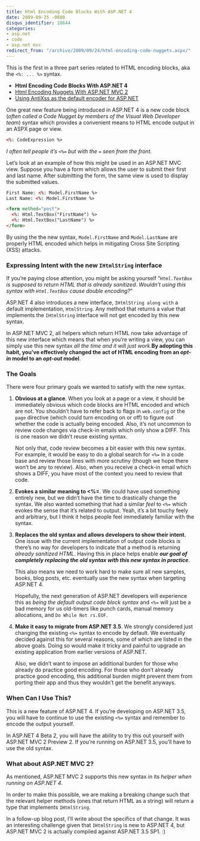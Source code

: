 ```yaml
---
title: Html Encoding Code Blocks With ASP.NET 4
date: 2009-09-25 -0800
disqus_identifier: 18644
categories:
- asp.net
- code
- asp.net mvc
redirect_from: "/archive/2009/09/24/html-encoding-code-nuggets.aspx/"
---
```


This is the first in a three part series related to HTML encoding
blocks, aka the `<%: ... %>` syntax.

-   **Html Encoding Code Blocks With ASP.NET 4**
-   [Html Encoding Nuggets With ASP.NET MVC
    2](https://haacked.com/archive/2009/11/03/html-encoding-nuggets-aspnetmvc2.aspx "Html Encoding Nuggets with ASP.NET MVC 2")
-   [Using AntiXss as the default encoder for
    ASP.NET](https://haacked.com/archive/2010/04/06/using-antixss-as-the-default-encoder-for-asp-net.aspx "Using AntiXSS")

One great new feature being introduced in ASP.NET 4 is a new code block
(*often called a Code Nugget by members of the Visual Web Developer
team*) syntax which provides a convenient means to HTML encode output in
an ASPX page or view.

```html
<%: CodeExpression %>
```

*I often tell people it’s `<%=` but with the `=` seen from the front.*

Let’s look at an example of how this might be used in an ASP.NET MVC
view. Suppose you have a form which allows the user to submit their
first and last name. After submitting the form, the same view is used to
display the submitted values.

```html
First Name: <%: Model.FirstName %>
Last Name: <%: Model.FirstName %>

<form method="post">
  <%: Html.TextBox("FirstName") %>
  <%: Html.TextBox("LastName") %>
</form>
```

By using the the new syntax, `Model.FirstName` and `Model.LastName` are
properly HTML encoded which helps in mitigating Cross Site Scripting
(XSS) attacks.

### Expressing Intent with the new `IHtmlString` interface

If you’re paying close attention, you might be asking yourself
“*`Html.TextBox` is supposed to return HTML that is already sanitized.
Wouldn’t using this syntax with `Html.TextBox` cause double encoding?*”

ASP.NET 4 also introduces a new interface, `IHtmlString along with` a
default implementation, `HtmlString`. Any method that returns a value
that implements the `IHtmlString` interface will not get encoded by this
new syntax.

In ASP.NET MVC 2, all helpers which return HTML now take advantage of
this new interface which means that when you’re writing a view, you can
simply use this new syntax *all the time and it will just work*.**By
adopting this habit, you’ve effectively changed the act of HTML encoding
from an *opt-in* model to an *opt-out* model**.

### The Goals

There were four primary goals we wanted to satisfy with the new syntax.

1.  **Obvious at a glance**. When you look at a page or a view, it
    should be immediately obvious which code blocks are HTML encoded and
    which are not. You shouldn’t have to refer back to flags in
    `web.config` or the `page` directive (which could turn encoding on
    or off) to figure out whether the code is actually being encoded.
    Also, it’s not uncommon to review code changes via check-in emails
    which only show a DIFF. This is one reason we didn’t reuse existing
    syntax.

    Not only that, code review becomes a bit easier with this new
    syntax. For example, it would be easy to do a global search for
    `<%=` in a code base and review those lines with more scrutiny
    (though we hope there won’t be any to review). Also, when you
    receive a check-in email which shows a DIFF, you have most of the
    context you need to review that code.

2.  **Evokes a similar meaning to \<%=**. We could have used something
    entirely new, but we didn’t have the time to drastically change the
    syntax. We also wanted something that had a similar *feel* to `<%=`
    which evokes the sense that it’s related to output. Yeah, it’s a bit
    touchy feely and arbitrary, but I think it helps people feel
    immediately familiar with the syntax.

3.  **Replaces the old syntax and allows developers to show their
    intent.** One issue with the current implementation of output code
    blocks is there’s no way for developers to indicate that a method is
    returning *already sanitized HTML*. Having this in place helps
    enable ***our goal of completely replacing the old syntax with this
    new syntax in practice***.

    This also means we need to work hard to make sure all new samples,
    books, blog posts, etc. eventually use the new syntax when targeting
    ASP.NET 4.

    Hopefully, the next generation of ASP.NET developers will experience
    this as *being the default output code block syntax* and `<%=` will
    just be a bad memory for us old-timers like punch cards, manual
    memory allocations, and `Do While Not rs.EOF`.

4.  **Make it easy to migrate from ASP.NET 3.5**. We strongly considered
    just changing the existing `<%=` syntax to encode by default. We
    eventually decided against this for several reasons, some of which
    are listed in the above goals. Doing so would make it tricky and
    painful to upgrade an existing application from earlier versions of
    ASP.NET.

    Also, we didn’t want to impose an additional burden for those who
    already do practice good encoding. For those who don’t already
    practice good encoding, this additional burden might prevent them
    from porting their app and thus they wouldn’t get the benefit
    anyways.

### When Can I Use This?

This is a new feature of ASP.NET 4. If you’re developing on ASP.NET 3.5,
you will have to continue to use the existing `<%=` syntax and remember
to encode the output yourself.

In ASP.NET 4 Beta 2, you will have the ability to try this out yourself
with ASP.NET MVC 2 Preview 2. If you’re running on ASP.NET 3.5, you’ll
have to use the old syntax.

### What about ASP.NET MVC 2?

As mentioned, ASP.NET MVC 2 supports this new syntax in its *helper when
running on ASP.NET 4*.

In order to make this possible, we are making a breaking change such
that the relevant helper methods (ones that return HTML as a string)
will return a type that implements `IHtmlString`.

In a follow-up blog post, I’ll write about the specifics of that change.
It was an interesting challenge given that `IHtmlString` is new to
ASP.NET 4, but ASP.NET MVC 2 is actually compiled against ASP.NET 3.5
SP1. :)

